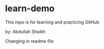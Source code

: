 # learn-demo
This repo is for learning and practicing GitHub

by: Abdullah Shaikh

Changing in readme file